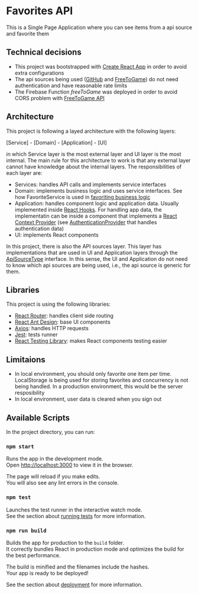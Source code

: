 # Favorites API

This is a Single Page Application where you can see items from a api source and favorite them

## Technical decisions
- This project was bootstrapped with [Create React App](https://github.com/facebook/create-react-app) in order to avoid extra configurations
- The api sources being used ([GitHub](https://docs.github.com/en/rest) and [FreeToGame](https://www.freetogame.com/api-doc)) do not need authentication and have reasonable rate limits
- The Firebase Function *freeToGame* was deployed in order to avoid CORS problem with [FreeToGame API](https://www.freetogame.com/api-doc)


## Architecture

This project is following a layed architecture with the following layers:

[Service] - [Domain] - [Application] - [UI]

in which Service layer is the most external layer and UI layer is the most internal. The main rule for this architecture to work is that any external layer cannot have knowledge about the internal layers. The responsibilities of each layer are:

* Services: handles API calls and implements service interfaces
* Domain: implements business logic and uses service interfaces. See how FavoriteService is used in [favoriting business logic](src/domain/favorited/usecases/favorite_item_usecase.ts)
* Application: handles component logic and application data. Usually implemented inside [React Hooks](https://reactjs.org/docs/hooks-intro.html). For handling app data, the implementatin can be inside a component that implements a [React Context Provider](https://reactjs.org/docs/context.html#contextprovider) (see [AuthenticationProvider](src/domain/authentication/AuthenticationProvider.tsx) that handles authentication data) 
* UI: implements React components

In this project, there is also the API sources layer. This layer has implementations that are used in UI and Application layers through the [ApiSourceType](src/api_sources/ApiSourceType.ts) interface. In this sense, the UI and Application do not need to know which api sources are being used, i.e., the api source is generic for them.


## Libraries
This project is using the following libraries:
* [React Router](https://reactrouter.com/web/guides/quick-start): handles client side routing 
* [React Ant Design](https://ant.design/docs/react/introduce): base UI components
* [Axios](https://github.com/axios/axios): handles HTTP requests
* [Jest](https://jestjs.io/): tests runner
* [React Testing Library](https://testing-library.com/docs/react-testing-library/intro/): makes React components testing easier

## Limitaions
* In local environment, you should only favorite one item per time. LocalStorage is being used for storing favorites and concurrency is not being handled. In a production environment, this would be the server resposibility
* In local environment, user data is cleared when you sign out

## Available Scripts

In the project directory, you can run:

### `npm start`

Runs the app in the development mode.\
Open [http://localhost:3000](http://localhost:3000) to view it in the browser.

The page will reload if you make edits.\
You will also see any lint errors in the console.

### `npm test`

Launches the test runner in the interactive watch mode.\
See the section about [running tests](https://facebook.github.io/create-react-app/docs/running-tests) for more information.

### `npm run build`

Builds the app for production to the `build` folder.\
It correctly bundles React in production mode and optimizes the build for the best performance.

The build is minified and the filenames include the hashes.\
Your app is ready to be deployed!

See the section about [deployment](https://facebook.github.io/create-react-app/docs/deployment) for more information.


